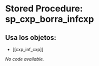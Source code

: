 # Stored Procedure: sp_cxp_borra_infcxp

## Usa los objetos:
- [[cxp_inf_cxp]]

*No code available.*

